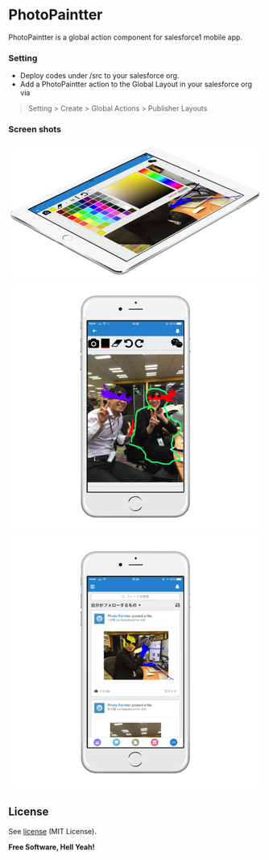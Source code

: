 # PhotoPaintter

PhotoPaintter is a global action component for salesforce1 mobile app.

### Setting
  - Deploy codes under /src to your salesforce org.
  - Add a PhotoPaintter action to the Global Layout in your salesforce org via
>Setting > Create > Global Actions > Publisher Layouts

### Screen shots
![image1](/images/image1.png)
![image2](/images/image2.png)
![image3](/images/image3.png)

License
----
See [license] (MIT License).

**Free Software, Hell Yeah!**

[license]: https://github.com/kazu-200WR/PhotoPaintter-for-salesforce1/LICENSE